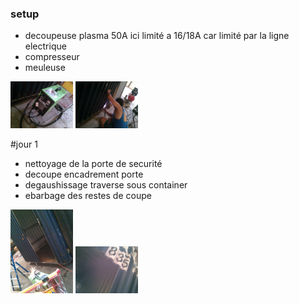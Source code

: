 ### setup

* decoupeuse plasma 50A 
ici limité a 16/18A car limité par la ligne electrique
* compresseur
* meuleuse 

<img src="./img/IMG_20150716_153541.jpg" width="100">
<img src="./img/IMG_20150716_160553.jpg" width="100">

#jour 1

* nettoyage de la porte de securité
* decoupe encadrement porte
* degaushissage traverse sous container
* ebarbage des restes de coupe


<img src="./img/IMG_20150720_115014.jpg" width="100">
<img src="./img/IMG_20150720_115037.jpg" width="100">
